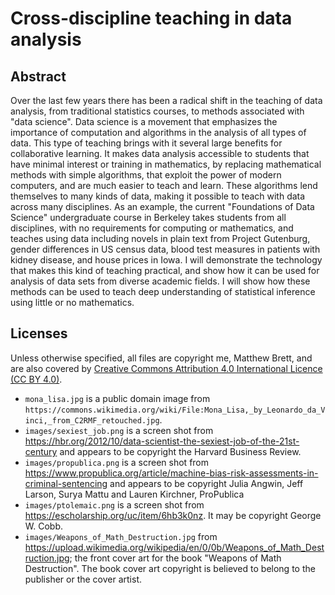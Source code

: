 # Cross-discipline teaching in data analysis

## Abstract

Over the last few years there has been a radical shift in the teaching of data
analysis, from traditional statistics courses, to methods associated with
"data science".   Data science is a movement that emphasizes the importance of
computation and algorithms in the analysis of all types of data.   This type
of teaching brings with it several large benefits for collaborative learning.
It makes data analysis accessible to students that have minimal interest or
training in mathematics, by replacing mathematical methods with simple
algorithms, that exploit the power of modern computers, and are much easier to
teach and learn.   These algorithms lend themselves to many kinds of data,
making it possible to teach with data across many disciplines.  As an example,
the current "Foundations of Data Science" undergraduate course in Berkeley
takes students from all disciplines, with no requirements for computing or
mathematics, and teaches using data including novels in plain text from
Project Gutenburg, gender differences in US census data, blood test measures
in patients with kidney disease, and house prices in Iowa.  I will demonstrate
the technology that makes this kind of teaching practical, and show how it can
be used for analysis of data sets from diverse academic fields.  I will show
how these methods can be used to teach deep understanding of statistical
inference using little or no mathematics.

## Licenses

Unless otherwise specified, all files are copyright me, Matthew Brett, and are
also covered by [Creative Commons Attribution 4.0 International Licence (CC BY
4.0)](http://creativecommons.org/licenses/by/4.0).

*   `mona_lisa.jpg` is a public domain image from
    `https://commons.wikimedia.org/wiki/File:Mona_Lisa,_by_Leonardo_da_Vinci,_from_C2RMF_retouched.jpg`.
*   `images/sexiest_job.png` is a screen shot from
    https://hbr.org/2012/10/data-scientist-the-sexiest-job-of-the-21st-century
    and appears to be copyright the Harvard Business Review.
*   `images/propublica.png` is a screen shot from
    https://www.propublica.org/article/machine-bias-risk-assessments-in-criminal-sentencing
    and appears to be copyright Julia Angwin, Jeff Larson, Surya Mattu and
    Lauren Kirchner, ProPublica
*   `images/ptolemaic.png` is a screen shot from
    https://escholarship.org/uc/item/6hb3k0nz.  It may be copyright George W.
    Cobb.
*   `images/Weapons_of_Math_Destruction.jpg` from
    https://upload.wikimedia.org/wikipedia/en/0/0b/Weapons_of_Math_Destruction.jpg;
    the front cover art for the book "Weapons of Math Destruction". The book
    cover art copyright is believed to belong to the publisher or the cover
    artist.
